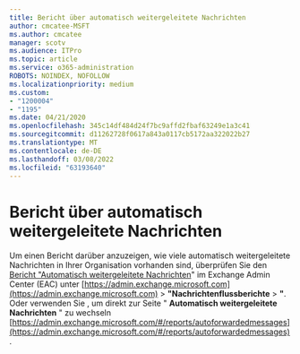 ```yaml
---
title: Bericht über automatisch weitergeleitete Nachrichten
author: cmcatee-MSFT
ms.author: cmcatee
manager: scotv
ms.audience: ITPro
ms.topic: article
ms.service: o365-administration
ROBOTS: NOINDEX, NOFOLLOW
ms.localizationpriority: medium
ms.custom:
- "1200004"
- "1195"
ms.date: 04/21/2020
ms.openlocfilehash: 345c14df484d24f7bc9affd2fbaf63249e1a3c41
ms.sourcegitcommit: d11262728f0617a843a0117cb5172aa322022b27
ms.translationtype: MT
ms.contentlocale: de-DE
ms.lasthandoff: 03/08/2022
ms.locfileid: "63193640"
---
```

# <a name="auto-forwarded-messages-report"></a>Bericht über automatisch weitergeleitete Nachrichten

Um einen Bericht darüber anzuzeigen, wie viele automatisch weitergeleitete Nachrichten in Ihrer Organisation vorhanden sind, überprüfen Sie den [Bericht "Automatisch weitergeleitete Nachrichten](https://docs.microsoft.com/exchange/monitoring/mail-flow-reports/mfr-auto-forwarded-messages-report)" im Exchange Admin Center (EAC) unter [https://admin.exchange.microsoft.com](https://admin.exchange.microsoft.com) \> **"Nachrichtenflussberichte** \> **"**. Oder verwenden Sie , um direkt zur Seite " **Automatisch weitergeleitete Nachrichten** " zu wechseln [https://admin.exchange.microsoft.com/#/reports/autoforwardedmessages](https://admin.exchange.microsoft.com/#/reports/autoforwardedmessages).
